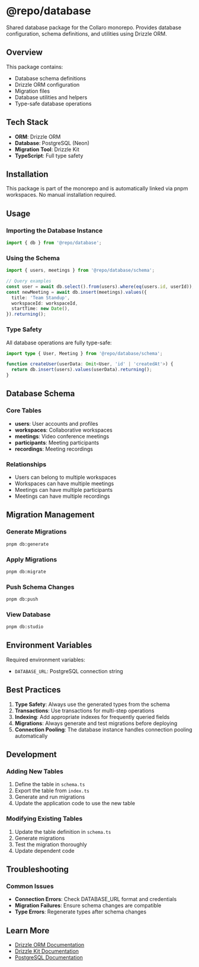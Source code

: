 # @repo/database

Shared database package for the Collaro monorepo. Provides database configuration, schema definitions, and utilities using Drizzle ORM.

## Overview

This package contains:
- Database schema definitions
- Drizzle ORM configuration
- Migration files
- Database utilities and helpers
- Type-safe database operations

## Tech Stack

- **ORM**: Drizzle ORM
- **Database**: PostgreSQL (Neon)
- **Migration Tool**: Drizzle Kit
- **TypeScript**: Full type safety

## Installation

This package is part of the monorepo and is automatically linked via pnpm workspaces. No manual installation required.

## Usage

### Importing the Database Instance

```typescript
import { db } from '@repo/database';
```

### Using the Schema

```typescript
import { users, meetings } from '@repo/database/schema';

// Query examples
const user = await db.select().from(users).where(eq(users.id, userId));
const newMeeting = await db.insert(meetings).values({
  title: 'Team Standup',
  workspaceId: workspaceId,
  startTime: new Date(),
}).returning();
```

### Type Safety

All database operations are fully type-safe:

```typescript
import type { User, Meeting } from '@repo/database/schema';

function createUser(userData: Omit<User, 'id' | 'createdAt'>) {
  return db.insert(users).values(userData).returning();
}
```

## Database Schema

### Core Tables

- **users**: User accounts and profiles
- **workspaces**: Collaborative workspaces
- **meetings**: Video conference meetings
- **participants**: Meeting participants
- **recordings**: Meeting recordings

### Relationships

- Users can belong to multiple workspaces
- Workspaces can have multiple meetings
- Meetings can have multiple participants
- Meetings can have multiple recordings

## Migration Management

### Generate Migrations

```bash
pnpm db:generate
```

### Apply Migrations

```bash
pnpm db:migrate
```

### Push Schema Changes

```bash
pnpm db:push
```

### View Database

```bash
pnpm db:studio
```

## Environment Variables

Required environment variables:
- `DATABASE_URL`: PostgreSQL connection string

## Best Practices

1. **Type Safety**: Always use the generated types from the schema
2. **Transactions**: Use transactions for multi-step operations
3. **Indexing**: Add appropriate indexes for frequently queried fields
4. **Migrations**: Always generate and test migrations before deploying
5. **Connection Pooling**: The database instance handles connection pooling automatically

## Development

### Adding New Tables

1. Define the table in `schema.ts`
2. Export the table from `index.ts`
3. Generate and run migrations
4. Update the application code to use the new table

### Modifying Existing Tables

1. Update the table definition in `schema.ts`
2. Generate migrations
3. Test the migration thoroughly
4. Update dependent code

## Troubleshooting

### Common Issues

- **Connection Errors**: Check DATABASE_URL format and credentials
- **Migration Failures**: Ensure schema changes are compatible
- **Type Errors**: Regenerate types after schema changes

## Learn More

- [Drizzle ORM Documentation](https://orm.drizzle.team)
- [Drizzle Kit Documentation](https://orm.drizzle.team/kit-docs)
- [PostgreSQL Documentation](https://www.postgresql.org/docs/)
